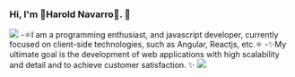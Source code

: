 ### Hi, I'm 🚀Harold Navarro🚀. 👋

<img src="https://res.cloudinary.com/practicaldev/image/fetch/s--rckqv8Sy--/c_imagga_scale,f_auto,fl_progressive,h_420,q_auto,w_1000/https://dev-to-uploads.s3.amazonaws.com/uploads/articles/91yhnh0era2zx9ial7me.png" >
-⚛️I am a programming enthusiast, and javascript developer, currently focused on client-side technologies, such as Angular, Reactjs, etc.⚛️
-✨My ultimate goal is the development of web applications with high scalability and detail and to achieve customer satisfaction. ✨

<img src="https://media0.giphy.com/media/hUL5gdlvDgtRbOElZS/200w.webp?cid=ecf05e47peoh523wq6j9hl6cgn1vxsvzo26py7y59w1amn5l&rid=200w.webp&ct=s">
<!--
**Harold219/Harold219** is a ✨ _special_ ✨ repository because its `README.md` (this file) appears on your GitHub profile.

Here are some ideas to get you started:

- 🔭 I’m currently working on ...
- 🌱 I’m currently learning ...
- 👯 I’m looking to collaborate on ...
- 🤔 I’m looking for help with ...
- 💬 Ask me about ...
- 📫 How to reach me: ...
- 😄 Pronouns: ...
- ⚡ Fun fact: ...
-->
